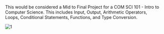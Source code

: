 This would be considered a Mid to Final Project for a COM SCI 101 - Intro to Computer Science. This includes Input, Output, Arithmetic Operators, Loops, Conditional Statements, Functions, and Type Conversion.

![1](https://github.com/WizloBaggins/ConsoleCalculator/assets/114426533/672c5806-fd71-4b6e-a4c5-e7c537c603ee)
